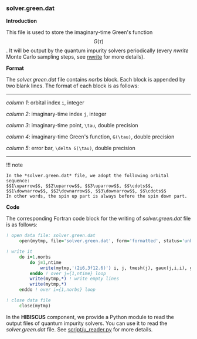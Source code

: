 ### solver.green.dat

**Introduction**

This file is used to store the imaginary-time Green's function $$G(\tau)$$. It will be output by the quantum impurity solvers periodically (every *nwrite* Monte Carlo sampling steps, see [nwrite](p_nwrite.md) for more details).

**Format**

The *solver.green.dat* file contains *norbs* block. Each block is appended by two blank lines. The format of each block is as follows:

---

*column 1*: orbital index ``i``, integer

*column 2*: imaginary-time index ``j``, integer

*column 3*: imaginary-time point, ``\tau``, double precision

*column 4*: imaginary-time Green's function, ``G(\tau)``, double precision

*column 5*: error bar, ``\delta G(\tau)``, double precision

---

!!! note

    In the *solver.green.dat* file, we adopt the following orbital sequence:
    $$1\uparrow$$, $$2\uparrow$$, $$3\uparrow$$, $$\cdots$$, $$1\downarrow$$, $$2\downarrow$$, $$3\downarrow$$, $$\cdots$$
    In other words, the spin up part is always before the spin down part.

**Code**

The corresponding Fortran code block for the writing of *solver.green.dat* file is as follows:

```fortran
! open data file: solver.green.dat
     open(mytmp, file='solver.green.dat', form='formatted', status='unknown')

! write it
     do i=1,norbs
         do j=1,ntime
             write(mytmp,'(2i6,3f12.6)') i, j, tmesh(j), gaux(j,i,i), gtmp(j,i,i)
         enddo ! over j={1,ntime} loop
         write(mytmp,*) ! write empty lines
         write(mytmp,*)
     enddo ! over i={1,norbs} loop

! close data file
     close(mytmp)
```

In the **HIBISCUS** component, we provide a Python module to read the output files of quantum impurity solvers. You can use it to read the *solver.green.dat* file. See [script/u_reader.py](../ch07/reader.md) for more details.